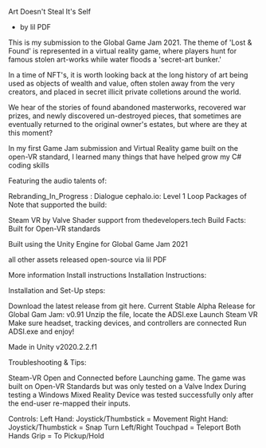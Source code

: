 Art Doesn't Steal It's Self

- by lil PDF



This is my submission to the Global Game Jam 2021. The theme of 'Lost & Found' is represented in a virtual reality game, where players hunt for famous stolen art-works while water floods a 'secret-art bunker.'


In a time of NFT's, it is worth looking back at the long history of art being used as objects of wealth and value, often stolen away from the very creators, and placed in secret illicit private colletions around the world.

We hear of the stories of found abandoned masterworks, recovered war prizes, and newly discovered un-destroyed pieces, that sometimes are eventually returned to the original owner's estates, but where are they at this moment?

In my first Game Jam submission and Virtual Reality game built on the open-VR standard, I learned many things that have helped grow my C# coding skills



Featuring the audio talents of:

Rebranding_In_Progress : Dialogue
cephalo.io: Level 1 Loop
Packages of Note that supported the build:

Steam VR by Valve
Shader support from thedevelopers.tech
Build Facts: Built for Open-VR standards

Built using the Unity Engine for Global Game Jam 2021



all other assets released open-source via lil PDF

More information
Install instructions
Installation Instructions: 

Installation and Set-Up steps:

Download the latest release from git here.
Current Stable Alpha Release for Global Gam Jam: v0.91
Unzip the file, locate the ADSI.exe
Launch Steam VR
Make sure headset, tracking devices, and controllers are connected
Run ADSI.exe and enjoy!
 

Made in Unity v2020.2.2.f1

Troubleshooting & Tips:

Steam-VR Open and Connected before Launching game.
The game was built on Open-VR Standards but was only tested on a Valve Index
During testing a Windows Mixed Reality Device was tested successfully only after the end-user re-mapped their inputs.
 

Controls:
Left Hand:
Joystick/Thumbstick = Movement
Right Hand:
Joystick/Thumbstick = Snap Turn Left/Right
                    Touchpad = Teleport
Both Hands
Grip = To Pickup/Hold
